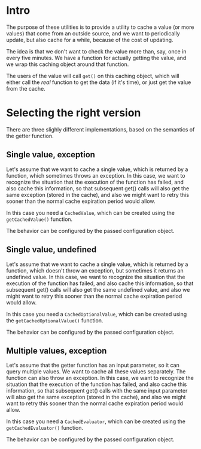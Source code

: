 # Intro

The purpose of these utilities is to provide a utility to cache a value
(or more values) that come from an outside source, and we want to periodically
update, but also cache for a while, because of the cost of updating.

The idea is that we don't want to check the value more than, say, once in
every five minutes. We have a function for actually getting the value,
and we wrap this caching object around that function.

The users of the value will call `get()` on this caching object, which will
either call the _real_ function to get the data (if it's time), or just
get the value from the cache.


# Selecting the right version

There are three slighly different implementations, based on the semantics
of the getter function.

## Single value, exception

Let's assume that we want to cache a single value, which is returned by
a function, which sometimes throws an exception. In this case, we want
to recognize the situation that the execution of the function has failed,
and also cache this information, so that subsequent get() calls will also
get the same exception (stored in the cache), and also we might want to
retry this sooner than the normal cache expiration period would allow.

In this case you need a `CachedValue`, which can be created using the 
`getCachedValue()` function.

The behavior can be configured by the passed configuration object.

## Single value, undefined

Let's assume that we want to cache a single value, which is returned by
a function, which doesn't throw an exception, but sometimes it returns an
undefined value. In this case, we want to recognize the situation that
the execution of the function has failed, and also cache this information,
so that subsequent get() calls will also get the same undefined value,
and also we might want to retry this sooner than the normal cache expiration
period would allow.

In this case you need a `CachedOptionalValue`, which can be created using the 
`getCachedOptionalValue()` function. 

The behavior can be configured by the passed configuration object.

## Multiple values, exception

Let's assume that the getter function has an input parameter, so it can query
multiple values. We want to cache all these values separately. The function
can also throw an exception. In this case, we want to recognize the situation
that the execution of the function has failed, and also cache this information,
so that subsequent get() calls with the same input parameter will also get the
same exception (stored in the cache), and also we might want to retry this
sooner than the normal cache expiration period would allow.

In this case you need a `CachedEvaluator`, which can be created using the 
`getCachedEvaluator()` function.

The behavior can be configured by the passed configuration object.


